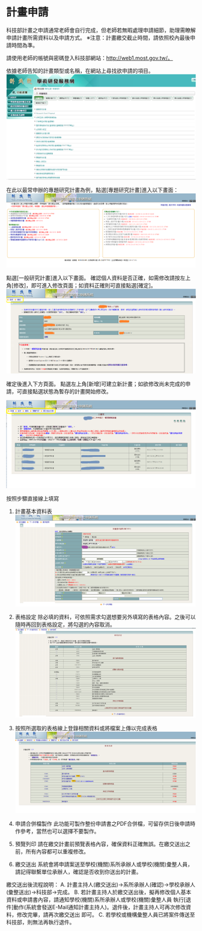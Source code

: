 # 計畫申請

科技部計畫之申請通常老師會自行完成，但老師若無暇處理申請細節，助理需瞭解申請計畫所需資料以及申請方式。
※注意：計畫繳交截止時間，請依照校內最後申請時間為準。

請使用老師的帳號與密碼登入科技部網站：http://web1.most.gov.tw/。

依據老師告知的計畫類型或名稱，在網站上尋找欲申請的項目。
![](project_select.png)

在此以最常申辦的專題研究計畫為例，點選[專題研究計畫]進入以下畫面：
![](project_select2.png)

點選[一般研究計畫]進入以下畫面。
確認個人資料是否正確，如需修改請按左上角[修改]，即可進入修改頁面；如資料正確則可直接點選[確定]。
![](personal_info.png)

確定後進入下方頁面。
點選左上角[新增]可建立新計畫；如欲修改尚未完成的申請，可直接點選狀態為暫存的計畫開始修改。

![](create_a_new_one.png)

按照步驟直接線上填寫
1. 計畫基本資料表
   ![](CM01.png)
2. 表格設定
   除必填的資料，可依照需求勾選想要另外填寫的表格內容。之後可以隨時再回到表格設定，將勾選的內容取消。
![](form.png)

3. 按照所選取的表格線上登錄相關資料或將檔案上傳以完成表格
![](form_fill.png)
4. 申請合併檔製作
   此功能可製作整份申請書之PDF合併檔，可留存供日後申請時作參考，當然也可以選擇不要製作。
   
5. 預覽列印
   請在繳交計畫前預覽表格內容，確保資料正確無誤。在繳交送出之前，所有內容都可以重複修改。
   
6. 繳交送出
   系統會將申請案送至學校(機關)系所承辦人或學校(機關)彙整人員，請記得聯繫單位承辦人，確認是否收到你送出的計畫。

繳交送出後流程說明：
    A.	計畫主持人(繳交送出)→系所承辦人(確認)→學校承辦人(彙整送出)→科技部→完成。
    B.	若計畫主持人於繳交送出後，擬再修改個人基本資料或申請書內容，請通知學校(機關)系所承辦人或學校(機關)彙整人員
        執行[退件]動作(系統會發送E-Mail通知計畫主持人)。退件後，計畫主持人可再次修改資料，修改完畢，請再次繳交送出
        即可。
    C.	若學校或機構彙整人員已將案件傳送至科技部，則無法再執行退件。


